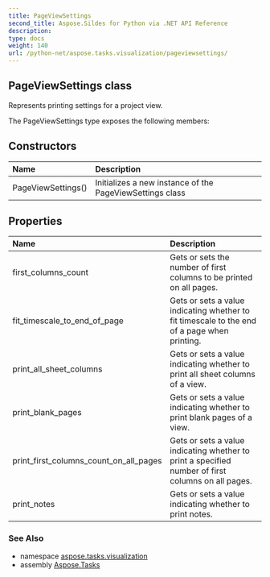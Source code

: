 ```yaml
---
title: PageViewSettings
second_title: Aspose.Sildes for Python via .NET API Reference
description: 
type: docs
weight: 140
url: /python-net/aspose.tasks.visualization/pageviewsettings/
---
```


## PageViewSettings class

Represents printing settings for a project view.

The PageViewSettings type exposes the following members:
## Constructors
| Name | Description |
| :- | :- |
|PageViewSettings()|Initializes a new instance of the PageViewSettings class|
## Properties
| Name | Description |
| :- | :- |
|first_columns_count|Gets or sets the number of first columns to be printed on all pages.|
|fit_timescale_to_end_of_page|Gets or sets a value indicating whether to fit timescale to the end of a page when printing.|
|print_all_sheet_columns|Gets or sets a value indicating whether to print all sheet columns of a view.|
|print_blank_pages|Gets or sets a value indicating whether to print blank pages of a view.|
|print_first_columns_count_on_all_pages|Gets or sets a value indicating whether to print a specified number of first columns on all pages.|
|print_notes|Gets or sets a value indicating whether to print notes.|

### See Also

* namespace [aspose.tasks.visualization](/tasks/python-net/aspose.tasks.visualization/)
* assembly [Aspose.Tasks](/tasks/python-net/)

